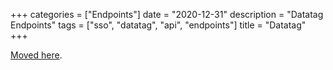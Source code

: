 +++
categories = ["Endpoints"]
date = "2020-12-31"
description = "Datatag Endpoints"
tags = ["sso", "datatag", "api", "endpoints"]
title = "Datatag"
+++

[Moved here](https://docs.misakey.com/docs/references/datatags).